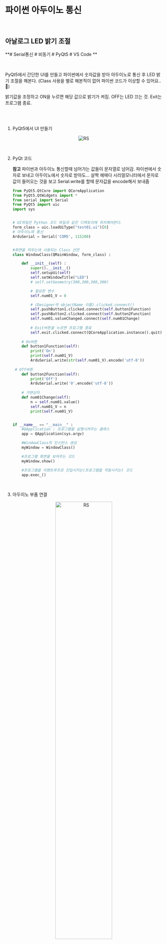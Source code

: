 # 파이썬 아두이노 통신

<br/>

## 아날로그 LED 밝기 조절

**# Serial통신 # 비동기 # PyQt5 # VS Code **

<br/>

PyQt5에서 간단한 UI를 만들고 파이썬에서 숫자값을 받아 아두이노로 통신 후 LED 밝기 조절을 해본다.
(Class 사용을 별로 해본적이 없어 파이썬 코드가 이상할 수 있어요..💪)

밝기값을 조정하고 ON을 누르면 해당 값으로 밝기가 켜짐. OFF는 LED 끄는 것. Exit는 프로그램 종료.

<br/>

<br/>

1.  PyQt5에서 UI 만들기

<p align="center"><img src="./파이썬_아두이노_통신.assets/LED.PNG" alt="RS" ></p>

<br/>

2. PyQt 코드

   **참고** 파이썬과 아두이노 통신할때 넘어가는 값들이 문자열로 넘어감. 파이썬에서 숫자로 보내고 아두이노에서 숫자로 받아도... 살짝 헤매다 시리얼모니터에서 문자로 값이 들어오는 것을 보고 Serial.write를 할때 문자값을 encode해서 보내줌

   ```python
   from PyQt5.QtCore import QCoreApplication
   from PyQt5.QtWidgets import *
   from serial import Serial
   from PyQt5 import uic
   import sys
   
   
   # UI파일은 Python 코드 파일과 같은 디렉토리에 위치해야한다.
   form_class = uic.loadUiType("test01.ui")[0]
   # 아두이노와 통신
   ArduSerial = Serial('COM5', 115200)
   
   
   #화면을 띄우는데 사용되는 Class 선언
   class WindowClass(QMainWindow, form_class) :
   
       def __init__(self) :
           super().__init__()
           self.setupUi(self)
           self.setWindowTitle("LED")
           # self.setGeometry(300,300,300,300)
   
           # 필요한 변수
           self.num01_V = 0
   
           # (Designer의 objectName 이름).clicked.connect()
           self.pushButton1.clicked.connect(self.button1Function)
           self.pushButton2.clicked.connect(self.button2Function)
           self.num01.valueChanged.connect(self.num01Change)
           
           # Exit버튼을 누르면 프로그램 종료
           self.exit.clicked.connect(QCoreApplication.instance().quit)
   	
       # On버튼
       def button1Function(self):
           print('On')
           print(self.num01_V)
           ArduSerial.write(str(self.num01_V).encode('utf-8'))
           
   	# Off버튼
       def button2Function(self):
           print('Off')
           ArduSerial.write('0'.encode('utf-8'))
   	
       # 가변상자
       def num01Change(self):
           n = self.num01.value()
           self.num01_V = n
           print(self.num01_V)
   
   
   if __name__ == "__main__" :
       #QApplication : 프로그램을 실행시켜주는 클래스
       app = QApplication(sys.argv) 
   
       #WindowClass의 인스턴스 생성
       myWindow = WindowClass() 
   
       #프로그램 화면을 보여주는 코드
       myWindow.show()
   
       #프로그램을 이벤트루프로 진입시키는(프로그램을 작동시키는) 코드
       app.exec_()
   ```

   <br/>

2. 아두이노 부품 연결

<p align="center"><img src="./파이썬_아두이노_통신.assets/아두이노.jpg" alt="RS" width="60%" height="60%"></p>

<br/>

4. 아두이노 코드

```c
void setup() {
  Serial.begin(115200);
  pinMode(13,OUTPUT);
}

void loop() {
  if (Serial.available()) {
    // 파이썬에서 값이 넘어올때 숫자도 문자로 넘어와서 문자를 숫자값으로 바꿔주기 위해 parseInt 사용.
    long value = Serial.parseInt();
    analogWrite(13, value);
  }
}
```

<br/>

5. 결과

🕐 LED 값 15로 주었을 때

<p align="center"><img src="./파이썬_아두이노_통신.assets/15.png" alt="RS" ></p>

<p align="center"><img src="./파이썬_아두이노_통신.assets/15_LED.jpg" alt="RS" width="50%" height="50%"></p>



<br/>

<br/>

🕑 LED 값 99로 주었을 때

<p align="center"><img src="./파이썬_아두이노_통신.assets/99.png" alt="RS"></p>

<p align="center"><img src="./파이썬_아두이노_통신.assets/99_LED.jpg" alt="RS" width="50%" height="50%"></p>



### 다음은 간단한 모터제어 예정..!

